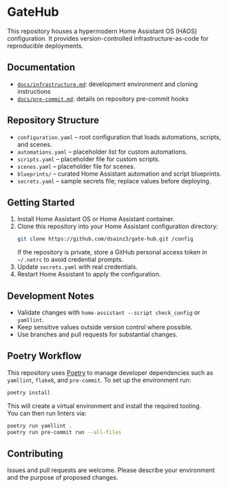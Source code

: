 # GateHub

This repository houses a hypermodern Home Assistant OS (HAOS)
configuration. It provides version-controlled infrastructure-as-code for
reproducible deployments.

## Documentation

- [`docs/infrastructure.md`](docs/infrastructure.md): development environment
  and cloning instructions
- [`docs/pre-commit.md`](docs/pre-commit.md): details on repository
  pre-commit hooks

## Repository Structure
- `configuration.yaml` – root configuration that loads automations, scripts,
  and scenes.
- `automations.yaml` – placeholder list for custom automations.
- `scripts.yaml` – placeholder file for custom scripts.
- `scenes.yaml` – placeholder file for scenes.
- `blueprints/` – curated Home Assistant automation and script blueprints.
- `secrets.yaml` – sample secrets file; replace values before deploying.

## Getting Started
1. Install Home Assistant OS or Home Assistant container.
2. Clone this repository into your Home Assistant configuration directory:
   ```bash
   git clone https://github.com/dsainz3/gate-hub.git /config
   ```
   If the repository is private, store a GitHub personal access token in
   `~/.netrc` to avoid credential prompts.
3. Update `secrets.yaml` with real credentials.
4. Restart Home Assistant to apply the configuration.

## Development Notes
- Validate changes with `home-assistant --script check_config` or `yamllint`.
- Keep sensitive values outside version control where possible.
- Use branches and pull requests for substantial changes.

## Poetry Workflow
This repository uses [Poetry](https://python-poetry.org/) to manage developer
dependencies such as `yamllint`, `flake8`, and `pre-commit`. To set up the
environment run:

```bash
poetry install
```

This will create a virtual environment and install the required tooling.  
You can then run linters via:

```bash
poetry run yamllint .
poetry run pre-commit run --all-files
```

## Contributing
Issues and pull requests are welcome.  Please describe your environment and the
purpose of proposed changes.

